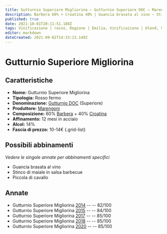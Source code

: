 ```yaml
---
title: Gutturnio Superiore Migliorina – Gutturnio Superiore DOC – Marengoni – Emilia (IT) – 10-14€ – 3★
description: Barbera 60% + Croatina 40% | Guancia brasata al vino – Stinco di maiale in salsa barbecue – Piccola di cavallo
published: true
date: 2021-10-01T20:11:51.188Z
tags: Vinificazione | rosso, Regione | Emilia, Vinificazione | blend, Vinificazione | fermo, Valutazioni | 3 stelle, Vitigni | Barbera, Vitigni | Croatina, Prezzi | 10-14€, Alimento | manzo, Cottura | brasato, Aromatizzazione | al vino, Alimento | maiale, Alimento-dettagli | stinco, Aromatizzazione | salsa barbecue, Alimento | cavallo, Cottura | piccola
editor: markdown
dateCreated: 2021-09-02T14:33:13.149Z
---
```


# Gutturnio Superiore Migliorina 

## Caratteristiche
- **Nome:** Gutturnio Superiore Migliorina 
- **Tipologia:** Rosso fermo
- **Denominazione:** [Gutturnio DOC](/denominazioni/Italia/Emilia/DOC-Gutturnio) (Superiore)
- **Produttore:** [Marengoni](/produttori/Italia/Emilia/Marengoni) 
- **Composizione:** 60% [Barbera](/vitigni/Italia/bacca-nera/barbera) + 40% [Croatina](/vitigni/Italia/bacca-nera/croatina)
- **Affinamento:** 12 mesi in acciaio
- **Alcol:** 14%
- **Fascia di prezzo:** 10-14€
{.grid-list}

## Possibili abbinamenti
*Vedere le singole annate per abbinamenti specifici*

- Guancia brasata al vino 
- Stinco di maiale in salsa barbecue 
- Piccola di cavallo

## Annate
- Gutturnio Superiore Migliorina [2014](/vini/Italia/Emilia/Marengoni/Gutturnio-Superiore-Migliorina/2014) -- <span class="star-2"></span> -- 82/100
- Gutturnio Superiore Migliorina [2015](/vini/Italia/Emilia/Marengoni/Gutturnio-Superiore-Migliorina/2015) -- <span class="star-2"></span> -- 84/100
- Gutturnio Superiore Migliorina [2017](/vini/Italia/Emilia/Marengoni/Gutturnio-Superiore-Migliorina/2017) -- <span class="star-3"></span> -- 85/100
- Gutturnio Superiore Migliorina [2018](/vini/Italia/Emilia/Marengoni/Gutturnio-Superiore-Migliorina/2018) -- <span class="star-3"></span> -- 85/100
- Gutturnio Superiore Migliorina [2020](/vini/Italia/Emilia/Marengoni/Gutturnio-Superiore-Migliorina/2020) -- <span class="star-3"></span> -- 85/100

